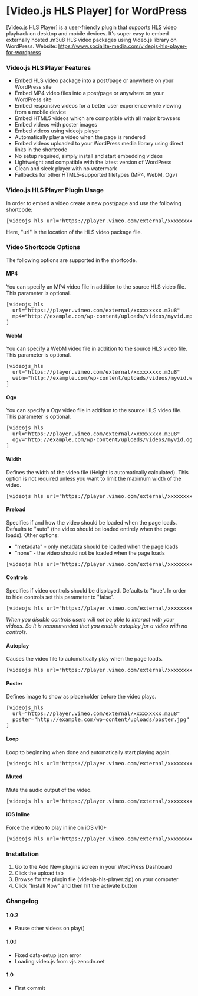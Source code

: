 # [Video.js HLS Player] for WordPress
[Video.js HLS Player] is a user-friendly plugin that supports HLS video playback on desktop and mobile devices. It's super easy to embed externally hosted .m3u8 HLS video packages using Video.js library on WordPress.
Website: <a href="https://www.socialite-media.com/videojs-hls-player-for-wordpress">https://www.socialite-media.com/videojs-hls-player-for-wordpress</a>

<h3>Video.js HLS Player Features</h3>

<ul>
	<li>Embed HLS video package into a post/page or anywhere on your WordPress site</li>
	<li>Embed MP4 video files into a post/page or anywhere on your WordPress site</li>
	<li>Embed responsive videos for a better user experience while viewing from a mobile device</li>
	<li>Embed HTML5 videos which are compatible with all major browsers</li>
	<li>Embed videos with poster images</li>
	<li>Embed videos using videojs player</li>
	<li>Automatically play a video when the page is rendered</li>
	<li>Embed videos uploaded to your WordPress media library using direct links in the shortcode</li>
	<li>No setup required, simply install and start embedding videos</li>
	<li>Lightweight and compatible with the latest version of WordPress</li>
	<li>Clean and sleek player with no watermark</li>
	<li>Fallbacks for other HTML5-supported filetypes (MP4, WebM, Ogv)</li>
</ul>

<h3>Video.js HLS Player Plugin Usage</h3>

<p>In order to embed a video create a new post/page and use the following shortcode:</p>

<pre>
[videojs_hls url=&quot;https://player.vimeo.com/external/xxxxxxxxx.m3u8&quot;]</pre>

<p>Here, &quot;url&quot; is the location of the HLS video package file.</p>

<h3>Video Shortcode Options</h3>

<p>The following options are supported in the shortcode.</p>

<h4>MP4</h4>

<p>You can specify an MP4 video file in addition to the source HLS video file. This parameter is optional.</p>

<pre>
[videojs_hls 
&nbsp; url=&quot;https://player.vimeo.com/external/xxxxxxxxx.m3u8&quot; 
  mp4=&quot;http://example.com/wp-content/uploads/videos/myvid.mp4&quot;
]</pre>

<h4>WebM</h4>

<p>You can specify a WebM video file in addition to the source HLS video file. This parameter is optional.</p>

<pre>
[videojs_hls 
  url=&quot;https://player.vimeo.com/external/xxxxxxxxx.m3u8&quot; 
  webm=&quot;http://example.com/wp-content/uploads/videos/myvid.webm&quot;
]</pre>

<h4>Ogv</h4>

<p>You can specify a Ogv video file in addition to the source HLS video file. This parameter is optional.</p>

<pre>
[videojs_hls 
  url=&quot;https://player.vimeo.com/external/xxxxxxxxx.m3u8&quot; 
  ogv=&quot;http://example.com/wp-content/uploads/videos/myvid.ogv&quot;
]</pre>

<h4>Width</h4>

<p>Defines the width of the video file (Height is automatically calculated). This option is not required unless you want to limit the maximum width of the video.</p>

<pre>
[videojs_hls url=&quot;https://player.vimeo.com/external/xxxxxxxxx.m3u8&quot; width=&quot;480&quot;]</pre>

<h4>Preload</h4>

<p>Specifies if and how the video should be loaded when the page loads. Defaults to &quot;auto&quot; (the video should be loaded entirely when the page loads). Other options:</p>

<ul>
	<li>&quot;metadata&quot; - only metadata should be loaded when the page loads</li>
	<li>&quot;none&quot; - the video should not be loaded when the page loads</li>
</ul>

<pre>
[videojs_hls url=&quot;https://player.vimeo.com/external/xxxxxxxxx.m3u8&quot; preload=&quot;metadata&quot;]</pre>

<h4>Controls</h4>

<p>Specifies if video controls should be displayed. Defaults to &quot;true&quot;. In order to hide controls set this parameter to &quot;false&quot;.</p>

<pre>
[videojs_hls url=&quot;https://player.vimeo.com/external/xxxxxxxxx.m3u8&quot; controls=&quot;false&quot;]</pre>

<p><em>When you disable controls users will not be able to interact with your videos. So It is recommended that you enable autoplay for a video with no controls.</em></p>

<h4>Autoplay</h4>

<p>Causes the video file to automatically play when the page loads.</p>

<pre>
[videojs_hls url=&quot;https://player.vimeo.com/external/xxxxxxxxx.m3u8&quot; autoplay=&quot;true&quot;]</pre>

<h4>Poster</h4>

<p>Defines image to show as placeholder before the video plays.</p>

<pre>
[videojs_hls 
  url=&quot;https://player.vimeo.com/external/xxxxxxxxx.m3u8&quot; 
  poster=&quot;http://example.com/wp-content/uploads/poster.jpg&quot;
]</pre>

<h4>Loop</h4>

<p>Loop to beginning when done and automatically start playing again.</p>

<pre>
[videojs_hls url=&quot;https://player.vimeo.com/external/xxxxxxxxx.m3u8&quot; loop=&quot;true&quot;]</pre>

<h4>Muted</h4>

<p>Mute the audio output of the video.</p>

<pre>
[videojs_hls url=&quot;https://player.vimeo.com/external/xxxxxxxxx.m3u8&quot; muted=&quot;true&quot;]</pre>

<h4>iOS Inline</h4>

<p>Force the video to play inline on iOS v10+</p>

<pre>
[videojs_hls url=&quot;https://player.vimeo.com/external/xxxxxxxxx.m3u8&quot; inline=&quot;true&quot;]</pre>

<h3>Installation</h3>

<ol>
	<li>Go to the Add New plugins screen in your WordPress Dashboard</li>
	<li>Click the upload tab</li>
	<li>Browse for the plugin file (videojs-hls-player.zip) on your computer</li>
	<li>Click &quot;Install Now&quot; and then hit the activate button</li>
</ol>
<h3>Changelog</h3>

<h4>1.0.2</h4>

<ul>
	<li>Pause other videos on play()</li>
</ul>

<h4>1.0.1</h4>

<ul>
	<li>Fixed data-setup json error</li>
	<li>Loading video.js from vjs.zencdn.net</li>
</ul>

<h4>1.0</h4>

<ul>
	<li>First commit</li>
</ul>
